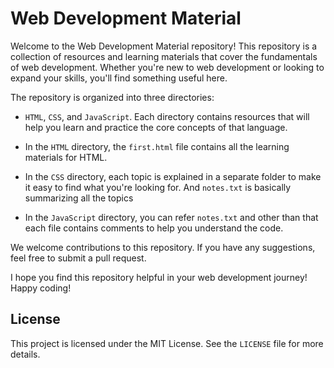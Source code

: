 # Web Development Material

Welcome to the Web Development Material repository! This repository is a collection of resources and learning materials that cover the fundamentals of web development. Whether you're new to web development or looking to expand your skills, you'll find something useful here.

The repository is organized into three directories: 
- `HTML`, `CSS`, and `JavaScript`. Each directory contains resources that will help you learn and practice the core concepts of that language. 

- In the `HTML` directory, the `first.html` file contains all the learning materials for HTML. 

- In the `CSS` directory, each topic is explained in a separate folder to make it easy to find what you're looking for. And `notes.txt` is basically summarizing all the topics 

- In the `JavaScript` directory, you can refer `notes.txt` and other than that each file contains comments to help you understand the code.

We welcome contributions to this repository. If you have any suggestions, feel free to submit a pull request.

I hope you find this repository helpful in your web development journey! Happy coding!

## License

This project is licensed under the MIT License. See the `LICENSE` file for more details.
